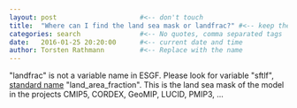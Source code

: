 ```yaml
---
layout: post                     #<-- don't touch
title:  "Where can I find the land sea mask or landfrac?" #<-- keep the quotes " ... "
categories: search               #<-- No quotes, comma separated tags
date:   2016-01-25 20:20:00      #<-- current date and time
author: Torsten Rathmann         #<-- Replace with the name
---
```


"landfrac" is not a variable name in ESGF. Please look for variable "sftlf", [standard name][CF] "land_area_fraction". This is the land sea mask of the model in the projects CMIP5, CORDEX, GeoMIP, LUCID, PMIP3, ...

[CF]: http://cfconventions.org/standard-names.html

